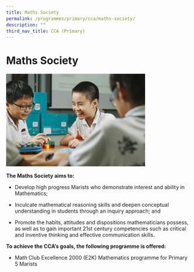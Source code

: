 ```yaml
---
title: Maths Society
permalink: /programmes/primary/cca/maths-society/
description: ""
third_nav_title: CCA (Primary)
---
```

# Maths Society

<img src="/images/CCA/Primary/Math%20Club_D1R1051.jpg"  
     style="width:75%">


**The Maths Society aims to:** 

*   Develop high progress Marists who demonstrate interest and ability in Mathematics;
*   Inculcate mathematical reasoning skills and deepen conceptual understanding in students through an inquiry approach; and  
    
*   Promote the habits, attitudes and dispositions mathematicians possess, as well as to gain important 21st century competencies such as critical and inventive thinking and effective communication skills.

**To achieve the CCA’s goals, the following programme is offered:** 

*   Math Club Excellence 2000 (E2K) Mathematics programme for Primary 5 Marists